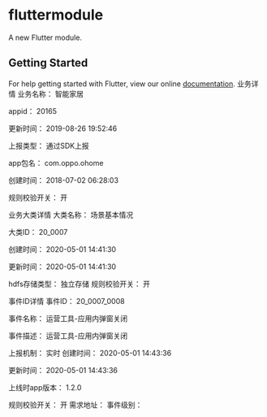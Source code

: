 # fluttermodule

A new Flutter module.

## Getting Started

For help getting started with Flutter, view our online
[documentation](https://flutter.dev/).
业务详情
业务名称：
智能家居

appid：
20165

更新时间：
2019-08-26 19:52:46

上报类型：
通过SDK上报

app包名：
com.oppo.ohome

创建时间：
2018-07-02 06:28:03

规则校验开关：
开

业务大类详情
大类名称：
场景基本情况

大类ID：
20_0007

创建时间：
2020-05-01 14:41:30

更新时间：
2020-05-01 14:41:30

hdfs存储类型：
独立存储
规则校验开关：
开

事件ID详情
事件ID：
20_0007_0008

事件名称：
运营工具-应用内弹窗关闭

事件描述：
运营工具-应用内弹窗关闭

上报机制：
实时
创建时间：
2020-05-01 14:43:36

更新时间：
2020-05-01 14:43:36

上线时app版本：
1.2.0

规则校验开关：
开
需求地址：
事件级别：

